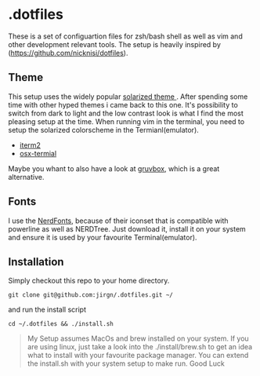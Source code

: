 # .dotfiles

These is a set of configuartion files for zsh/bash shell as well as vim and other development relevant tools.
The setup is heavily inspired by (https://github.com/nicknisi/dotfiles).

## Theme
This setup uses the widely popular [ solarized theme ](http://ethanschoonover.com/solarized). After spending some time with other hyped themes i came back to this one.
It's possibility to switch from dark to light and the low contrast look is what I find the most pleasing setup at the time.
When running vim in the terminal, you need to setup the solarized colorscheme in the
Termianl(emulator).
* [iterm2](https://github.com/altercation/ethanschoonover.com/tree/master/projects/solarized/iterm2-colors-solarized)
* [osx-termial](https://github.com/altercation/ethanschoonover.com/tree/master/projects/solarized/osx-terminal.app-colors-solarized)

Maybe you whant to also have a look at [gruvbox](https://github.com/morhetz/gruvbox), which is a great alternative.

## Fonts
I use the [NerdFonts]( https://github.com/ryanoasis/nerd-fonts ), because of their iconset that is compatible with powerline as well as NERDTree.
Just download it, install it on your system and ensure it is used by your favourite Terminal(emulator).

## Installation
Simply checkout this repo to your home directory.

    git clone git@github.com:jirgn/.dotfiles.git ~/

and run the install script

    cd ~/.dotfiles && ./install.sh

>My Setup assumes MacOs and brew installed on your system. If you are using linux, just take a look into the ./install/brew.sh to get an idea what to install with your favourite package manager.
>You can extend the install.sh with your system setup to make run. 
>Good Luck


